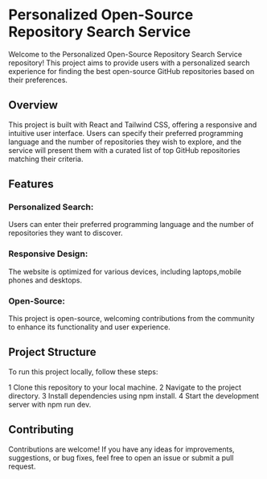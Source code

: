 
# Personalized Open-Source Repository Search Service

Welcome to the Personalized Open-Source Repository Search Service repository! This project aims to provide users with a personalized search experience for finding the best open-source GitHub repositories based on their preferences.

## Overview

This project is built with React and Tailwind CSS, offering a responsive and intuitive user interface. Users can specify their preferred programming language and the number of repositories they wish to explore, and the service will present them with a curated list of top GitHub repositories matching their criteria.

## Features

 ### Personalized Search:
  Users can enter their preferred programming language and the
  number of repositories they want to discover.

### Responsive Design:
  The website is optimized for various devices, including 
  laptops,mobile phones and desktops.

### Open-Source:
  This project is open-source, welcoming contributions from the 
  community to enhance its functionality and user experience.

## Project Structure

To run this project locally, follow these steps:

1 Clone this repository to your local machine.
2 Navigate to the project directory.
3 Install dependencies using npm install.
4 Start the development server with npm run dev.

## Contributing
Contributions are welcome! If you have any ideas for improvements, suggestions, or bug fixes, feel free to open an issue or submit a pull request.

